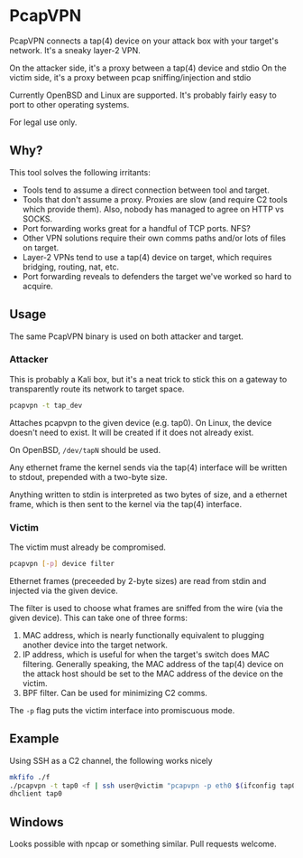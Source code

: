 PcapVPN
=======

PcapVPN connects a tap(4) device on your attack box with your target's network.
It's a sneaky layer-2 VPN.

On the attacker side, it's a proxy between a tap(4) device and stdio
On the victim side, it's a proxy  between pcap sniffing/injection and stdio

Currently OpenBSD and Linux are supported.  It's probably fairly easy to port
to other operating systems.

For legal use only.


Why?
----
This tool solves the following irritants:
- Tools tend to assume a direct connection between tool and target.
- Tools that don't assume a proxy.  Proxies are slow (and require C2 tools
  which provide them).  Also, nobody has managed to agree on HTTP vs SOCKS.
- Port forwarding works great for a handful of TCP ports.  NFS?
- Other VPN solutions require their own comms paths and/or lots of files on
  target.
- Layer-2 VPNs tend to use a tap(4) device on target, which requires bridging,
  routing, nat, etc.
- Port forwarding reveals to defenders the target we've worked so hard to
  acquire.


Usage
-----
The same PcapVPN binary is used on both attacker and target.

### Attacker
This is probably a Kali box, but it's a neat trick to stick this on a gateway
to transparently route its network to target space.

```sh
pcapvpn -t tap_dev
```
Attaches pcapvpn to the given device (e.g. tap0).  On Linux, the device doesn't
need to exist.  It will be created if it does not already exist.

On OpenBSD, `/dev/tapN` should be used.

Any ethernet frame the kernel sends via the tap(4) interface will be written to
stdout, prepended with a two-byte size.

Anything written to stdin is interpreted as two bytes of size, and a ethernet
frame, which is then sent to the kernel via the tap(4) interface.

### Victim
The victim must already be compromised.  

```sh
pcapvpn [-p] device filter
```

Ethernet frames (preceeded by 2-byte sizes) are read from stdin and injected
via the given device.

The filter is used to choose what frames are sniffed from the wire (via the
given device).  This can take one of three forms:
1. MAC address, which is nearly functionally equivalent to plugging another
   device into the target network.
2. IP address, which is useful for when the target's switch does MAC filtering.
   Generally speaking, the MAC address of the tap(4) device on the attack host
   should be set to the MAC address of the device on the victim.
3. BPF filter.  Can be used for minimizing C2 comms.

The `-p` flag puts the victim interface into promiscuous mode.


Example
-------
Using SSH as a C2 channel, the following works nicely
```sh
mkfifo ./f
./pcapvpn -t tap0 <f | ssh user@victim "pcapvpn -p eth0 $(ifconfig tap0 | grep ether | egrep  -o '[a-f0-9:]{17}')" >f
dhclient tap0
```


Windows
-------
Looks possible with npcap or something similar.  Pull requests welcome.
